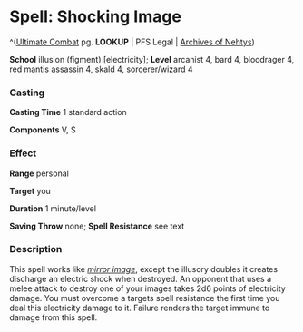 # Spell: Shocking Image

^([Ultimate Combat][ss-shocking-image] pg. **LOOKUP** | PFS Legal | [Archives of Nehtys][sn-shocking-image])

**School** illusion (figment) [electricity]; **Level** arcanist 4, bard 4, bloodrager 4, red mantis assassin 4, skald 4, sorcerer/wizard 4

### Casting

**Casting Time** 1 standard action  

**Components** V, S

### Effect

**Range** personal  

**Target** you  

**Duration** 1 minute/level  

**Saving Throw** none; **Spell Resistance** see text

### Description

This spell works like _[mirror image]_, except the illusory doubles it creates discharge an electric shock when destroyed. An opponent that uses a melee attack to destroy one of your images takes 2d6 points of electricity damage. You must overcome a targets spell resistance the first time you deal this electricity damage to it. Failure renders the target immune to damage from this spell.

[ss-shocking-image]: http://paizo.com/pathfinderRPG/v57
[sn-shocking-image]: http://www.archivesofnethys.com/SpellDisplay.aspx?ItemName=Shocking%20Image
[mirror image]: http://www.archivesofnethys.com/SpellDisplay.aspx?ItemName=mirror%20image